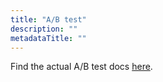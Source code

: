 ```yaml
---
title: "A/B test"
description: ""
metadataTitle: ""
---
```


Find the actual A/B test docs [here](ab-tests).